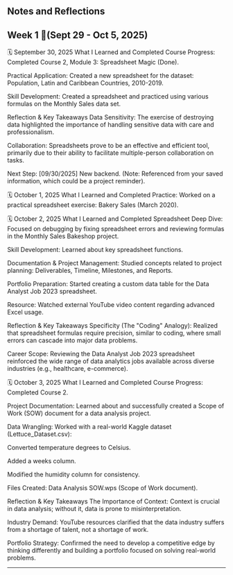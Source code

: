Notes and Reflections 
------------------------------------------------------

## Week 1 📅(Sept 29 - Oct 5, 2025)

🗓️ September 30, 2025
What I Learned and Completed
Course Progress: Completed Course 2, Module 3: Spreadsheet Magic (Done).

Practical Application: Created a new spreadsheet for the dataset: Population, Latin and Caribbean Countries, 2010-2019.

Skill Development: Created a spreadsheet and practiced using various formulas on the Monthly Sales data set.

Reflection & Key Takeaways
Data Sensitivity: The exercise of destroying data highlighted the importance of handling sensitive data with care and professionalism.

Collaboration: Spreadsheets prove to be an effective and efficient tool, primarily due to their ability to facilitate multiple-person collaboration on tasks.

Next Step: [09/30/2025] New backend. (Note: Referenced from your saved information, which could be a project reminder).

🗓️ October 1, 2025
What I Learned and Completed
Practice: Worked on a practical spreadsheet exercise: Bakery Sales (March 2020).

🗓️ October 2, 2025
What I Learned and Completed
Spreadsheet Deep Dive: Focused on debugging by fixing spreadsheet errors and reviewing formulas in the Monthly Sales Bakeshop project.

Skill Development: Learned about key spreadsheet functions.

Documentation & Project Management: Studied concepts related to project planning: Deliverables, Timeline, Milestones, and Reports.

Portfolio Preparation: Started creating a custom data table for the Data Analyst Job 2023 spreadsheet.

Resource: Watched external YouTube video content regarding advanced Excel usage.

Reflection & Key Takeaways
Specificity (The "Coding" Analogy): Realized that spreadsheet formulas require precision, similar to coding, where small errors can cascade into major data problems.

Career Scope: Reviewing the Data Analyst Job 2023 spreadsheet reinforced the wide range of data analytics jobs available across diverse industries (e.g., healthcare, e-commerce).

🗓️ October 3, 2025
What I Learned and Completed
Course Progress: Completed Course 2.

Project Documentation: Learned about and successfully created a Scope of Work (SOW) document for a data analysis project.

Data Wrangling: Worked with a real-world Kaggle dataset (Lettuce_Dataset.csv):

Converted temperature degrees to Celsius.

Added a weeks column.

Modified the humidity column for consistency.

Files Created: Data Analysis SOW.wps (Scope of Work document).

Reflection & Key Takeaways
The Importance of Context: Context is crucial in data analysis; without it, data is prone to misinterpretation.

Industry Demand: YouTube resources clarified that the data industry suffers from a shortage of talent, not a shortage of work.

Portfolio Strategy: Confirmed the need to develop a competitive edge by thinking differently and building a portfolio focused on solving real-world problems.

---
